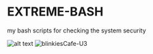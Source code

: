# EXTREME-BASH
my bash scripts for checking the system security

![alt text](https://www.text-image.com/convert/temp/1732743159-91.191.186.184.png)
![blinkiesCafe-U3](https://github.com/user-attachments/assets/bde4a5c4-998f-4fbc-95ce-f936b89ecc17)


